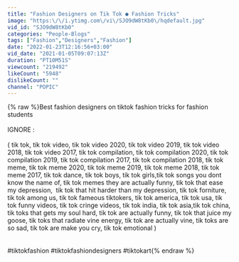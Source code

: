 ```yaml
---
title: "Fashion Designers on Tik Tok ● Fashion Tricks"
image: "https:\/\/i.ytimg.com\/vi\/SJO9dW8tKb0\/hqdefault.jpg"
vid_id: "SJO9dW8tKb0"
categories: "People-Blogs"
tags: ["Fashion","Designers","Fashion"]
date: "2022-01-23T12:16:56+03:00"
vid_date: "2021-01-05T09:07:13Z"
duration: "PT10M51S"
viewcount: "219492"
likeCount: "5948"
dislikeCount: ""
channel: "POPIC"
---
```

{% raw %}Best fashion designers on tiktok fashion tricks for fashion students<br /><br />IGNORE : <br /><br />( tik tok, tik tok video, tik tok video 2020, tik tok video 2019, tik tok video 2018, tik tok video 2017, tik tok compilation, tik tok compilation 2020, tik tok compilation 2019, tik tok compilation 2017, tik tok compilation 2018, tik tok meme, tik tok meme 2020, tik tok meme 2019, tik tok meme 2018, tik tok meme 2017, tik tok dance, tik tok boys, tik tok girls,tik tok songs you dont know the name of, tik tok memes they are actually funny, tik tok that ease my depression,  tik tok that hit harder than my depression, tik tok forniture, tik tok among us, tik tok fameous tiktokers, tik tok america, tik tok usa, tik tok funny videos, tik tok cringe videos, tik tok india, tik tok asia,tik tok china, tik toks that gets my soul hard, tik tok are actually funny, tik tok that juice my goose, tik toks that radiate vine energy, tik tok are actually vine, tik toks are so sad, tik tok are make you cry, tik tok emotional )<br /><br /><br />#tiktokfashion #tiktokfashiondesigners #tiktokart{% endraw %}
